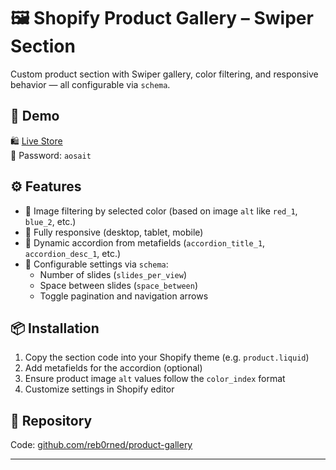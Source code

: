 # 🖼️ Shopify Product Gallery – Swiper Section

Custom product section with Swiper gallery, color filtering, and responsive behavior — all configurable via `schema`.

## 🔗 Demo

🛍️ [Live Store](https://test-assign-market.myshopify.com/products/short-t-shirt)  
🔐 Password: `aosait`

## ⚙️ Features

- 🎨 Image filtering by selected color (based on image `alt` like `red_1`, `blue_2`, etc.)
- 📱 Fully responsive (desktop, tablet, mobile)
- 🧩 Dynamic accordion from metafields (`accordion_title_1`, `accordion_desc_1`, etc.)
- 🔧 Configurable settings via `schema`:
  - Number of slides (`slides_per_view`)
  - Space between slides (`space_between`)
  - Toggle pagination and navigation arrows

## 📦 Installation

1. Copy the section code into your Shopify theme (e.g. `product.liquid`)
2. Add metafields for the accordion (optional)
3. Ensure product image `alt` values follow the `color_index` format
4. Customize settings in Shopify editor

## 📁 Repository

Code: [github.com/reb0rned/product-gallery](https://github.com/reb0rned/product-gallery)

---
